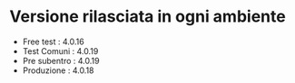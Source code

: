 # Versione rilasciata in ogni ambiente

- Free test : 4.0.16
- Test Comuni : 4.0.19
- Pre subentro : 4.0.19
- Produzione : 4.0.18
